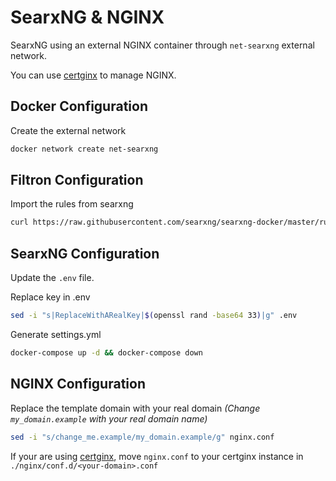# SearxNG & NGINX

SearxNG using an external NGINX container through `net-searxng` external network.

You can use [certginx](https://gitea.heartnerds.org/selfhost/certginx) to manage NGINX.

## **Docker Configuration**

Create the external network
```sh
docker network create net-searxng
```

## **Filtron Configuration**

Import the rules from searxng
```sh
curl https://raw.githubusercontent.com/searxng/searxng-docker/master/rules.json > rules.json
```

## **SearxNG Configuration**

Update the `.env` file.

Replace key in .env
```sh
sed -i "s|ReplaceWithARealKey|$(openssl rand -base64 33)|g" .env
```

Generate settings.yml 
```sh
docker-compose up -d && docker-compose down
```


## **NGINX Configuration**

Replace the template domain with your real domain *(Change `my_domain.example` with your real domain name)*
```sh
sed -i "s/change_me.example/my_domain.example/g" nginx.conf
```

If your are using [certginx](https://gitea.heartnerds.org/selfhost/certginx), move `nginx.conf` to your certginx instance in `./nginx/conf.d/<your-domain>.conf`
